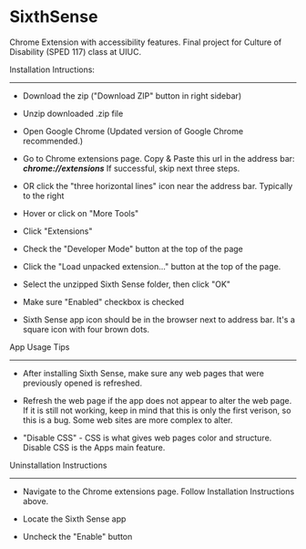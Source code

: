 SixthSense
==========

Chrome Extension with accessibility features. Final project for Culture of Disability (SPED 117) class at UIUC.


Installation Intructions:
_________________________


*  Download the zip ("Download ZIP" button in right sidebar)

*  Unzip downloaded .zip file

*  Open Google Chrome (Updated version of Google Chrome recommended.)

*  Go to Chrome extensions page. Copy & Paste this url in the address bar: ***chrome://extensions*** If successful, skip next three steps.

*  OR click the "three horizontal lines" icon near the address bar. Typically to the right

*  Hover or click on "More Tools"

*  Click "Extensions"

*  Check the "Developer Mode" button at the top of the page

*  Click the "Load unpacked extension..." button at the top of the page.

*  Select the unzipped Sixth Sense folder, then click "OK"

*  Make sure "Enabled" checkbox is checked

*  Sixth Sense app icon should be in the browser next to address bar. It's a square icon with four brown dots.


App Usage Tips
______________


*  After installing Sixth Sense, make sure any web pages that were previously opened is refreshed.

*  Refresh the web page if the app does not appear to alter the web page. If it is still not working, keep in mind that this is only the first verison, so this is a bug. Some web sites are more complex to alter.

*  "Disable CSS" - CSS is what gives web pages color and structure. Disable CSS is the Apps main feature.


Uninstallation Instructions
____________________________

* Navigate to the Chrome extensions page. Follow Installation Instructions above.

* Locate the Sixth Sense app

* Uncheck the "Enable" button 